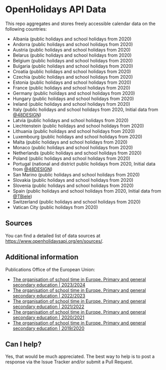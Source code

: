﻿# OpenHolidays API Data

This repo aggregates and stores freely accessible calendar data on the following countries:

+ Albania (public holidays and school holidays from 2020)
+ Andorra (public holidays and school holidays from 2020)
+ Austria (public holidays and school holidays from 2020)
+ Belarus (public holidays and school holidays from 2020)
+ Belgium (public holidays and school holidays from 2020)
+ Bulgaria (public holidays and school holidays from 2020)
+ Croatia (public holidays and school holidays from 2020)
+ Czechia (public holidays and school holidays from 2020)
+ Estonia (public holidays and school holidays from 2020)
+ France (public holidays and school holidays from 2020)
+ Germany (public holidays and school holidays from 2020)
+ Hungary (public holidays and school holidays from 2020)
+ Ireland (public holidays and school holidays from 2020)
+ Italy (public holidays and school holidays from 2020, Initial data from [@48DESIGN](https://github.com/48design))
+ Latvia (public holidays and school holidays from 2020)
+ Liechtenstein (public holidays and school holidays from 2020)
+ Lithuania (public holidays and school holidays from 2020)
+ Luxembourg (public holidays and school holidays from 2020)
+ Malta (public holidays and school holidays from 2020)
+ Monaco (public holidays and school holidays from 2020)
+ Netherlands (public holidays and school holidays from 2020)
+ Poland (public holidays and school holidays from 2020)
+ Portugal (national and district public holidays from 2020, Initial data from [@48DESIGN](https://github.com/48design))
+ San Marino (public holidays and school holidays from 2020)
+ Slovakia (public holidays and school holidays from 2020)
+ Slovenia (public holidays and school holidays from 2020)
+ Spain (public holidays and school holidays from 2020, Initial data from [@TBiele](https://github.com/TBiele))
+ Switzerland (public holidays and school holidays from 2020)
+ Vatican City (public holidays from 2020)

## Sources

You can find a detailed list of data sources at https://www.openholidaysapi.org/en/sources/.

## Additional information

Publications Office of the European Union:

+ [The organisation of school time in Europe. Primary and general secondary education | 2023/2024](https://op.europa.eu/en/publication-detail/-/publication/caea97f5-6194-11ee-9220-01aa75ed71a1)
+ [The organisation of school time in Europe. Primary and general secondary education | 2022/2023](https://op.europa.eu/en/publication-detail/-/publication/080f40cc-63d3-11ed-92ed-01aa75ed71a1)
+ [The organisation of school time in Europe. Primary and general secondary education | 2021/2022](https://op.europa.eu/en/publication-detail/-/publication/f4e1c244-19ba-11ec-b4fe-01aa75ed71a1)
+ [The organisation of school time in Europe. Primary and general secondary education | 2020/2021](https://op.europa.eu/en/publication-detail/-/publication/7260fb98-0dcc-11eb-bc07-01aa75ed71a1)
+ [The organisation of school time in Europe. Primary and general secondary education | 2019/2020](https://op.europa.eu/en/publication-detail/-/publication/5f888c4e-e0d9-11e9-9c4e-01aa75ed71a1)

## Can I help?

Yes, that would be much appreciated. The best way to help is to post a response via the Issue Tracker and/or submit a Pull Request.